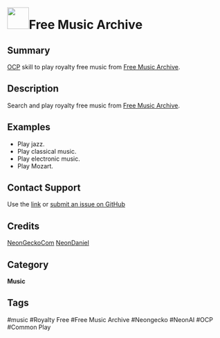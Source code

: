 # <img src='https://freemusicarchive.org/legacy/fma-smaller.jpg' card_color="#FF8600" width="50" style="vertical-align:center">Free Music Archive
## Summary
[OCP](https://github.com/OpenVoiceOS/ovos-ocp-audio-plugin) skill to play royalty free music
from [Free Music Archive](https://freemusicarchive.org/).

## Description
Search and play royalty free music from [Free Music Archive](https://freemusicarchive.org/).

## Examples
- Play jazz.
- Play classical music.
- Play electronic music.
- Play Mozart.

## Contact Support
Use the [link](https://neongecko.com/ContactUs) or [submit an issue on GitHub](https://help.github.com/en/articles/creating-an-issue)

## Credits

[NeonGeckoCom](https://github.com/NeonGeckoCom)
[NeonDaniel](https://github.com/NeonDaniel)

## Category
**Music**

## Tags
#music
#Royalty Free
#Free Music Archive
#Neongecko
#NeonAI
#OCP
#Common Play